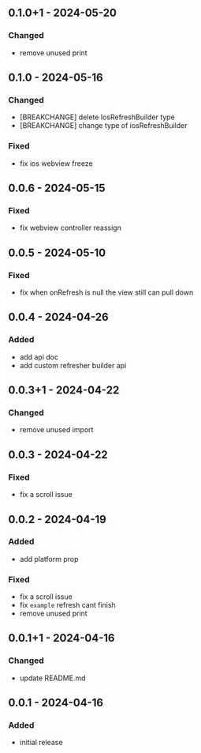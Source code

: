 ## 0.1.0+1 - 2024-05-20
### Changed
- remove unused print

## 0.1.0 - 2024-05-16
### Changed
- \[BREAKCHANGE\] delete IosRefreshBuilder type
- \[BREAKCHANGE\] change type of iosRefreshBuilder

### Fixed
- fix ios webview freeze

## 0.0.6 - 2024-05-15
### Fixed
- fix webview controller reassign

## 0.0.5 - 2024-05-10
### Fixed
- fix when onRefresh is null the view still can pull down

## 0.0.4 - 2024-04-26
### Added
- add api doc
- add custom refresher builder api

## 0.0.3+1 - 2024-04-22
### Changed
- remove unused import

## 0.0.3 - 2024-04-22
### Fixed
- fix a scroll issue

## 0.0.2 - 2024-04-19
### Added
- add platform prop

### Fixed
- fix a scroll issue
- fix `example` refresh cant finish
- remove unused print

## 0.0.1+1 - 2024-04-16
### Changed
- update README.md

## 0.0.1 - 2024-04-16
### Added
- initial release
